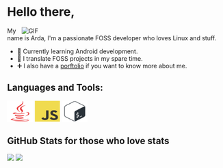 # Hello there,
<img align="right" width="470" alt="GIF" src="https://miro.medium.com/max/480/0*tWkX7jycteZn1qbC.gif" />

My name is Arda, I'm a passionate FOSS developer who loves Linux and stuff.
- 🔭 Currently learning Android development.
- 🌱 I translate FOSS projects in my spare time.
- ➕ I also have a [porftolio](https://dybdeskarphet.github.io) if you want to know more about me.

## Languages and Tools:
<div>
  <img alt="java" height="50" width="60" src="https://raw.githubusercontent.com/devicons/devicon/master/icons/java/java-plain.svg">
  <img alt="js" height="50" width="60" src="https://raw.githubusercontent.com/devicons/devicon/master/icons/javascript/javascript-original.svg">
  <img alt="bash" height="50" width="60" src="https://raw.githubusercontent.com/devicons/devicon/master/icons/bash/bash-plain.svg">
</div>

## GitHub Stats for those who love stats
<div>
  <img height="170" src="https://github-readme-stats.vercel.app/api?username=dybdeskarphet&show_icons=true&theme=midnight-purple">
  <img height="170" src="https://github-readme-stats.vercel.app/api/top-langs/?username=dybdeskarphet&layout=compact&theme=midnight-purple">
</div>

